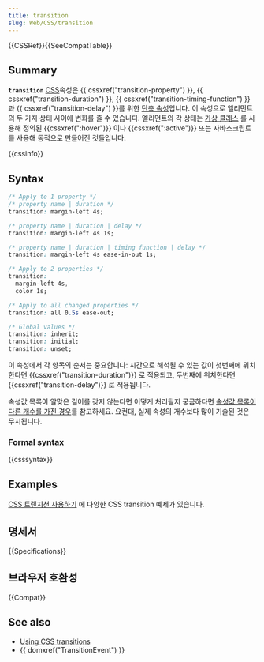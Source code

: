 ```yaml
---
title: transition
slug: Web/CSS/transition
---
```


{{CSSRef}}{{SeeCompatTable}}

## Summary

**`transition`** [CSS](/en/CSS)속성은 {{ cssxref("transition-property") }}, {{ cssxref("transition-duration") }}, {{ cssxref("transition-timing-function") }} 과 {{ cssxref("transition-delay") }}를 위한 [단축 속성](/ko/docs/Web/CSS/Shorthand_properties)입니다. 이 속성으로 엘리먼트의 두 가지 상태 사이에 변화를 줄 수 있습니다. 엘리먼트의 각 상태는 [가상 클래스](/ko/docs/Web/CSS/Pseudo-classes) 를 사용해 정의된 {{cssxref(":hover")}} 이나 {{cssxref(":active")}} 또는 자바스크립트를 사용해 동적으로 만들어진 것들입니다.

{{cssinfo}}

## Syntax

```css
/* Apply to 1 property */
/* property name | duration */
transition: margin-left 4s;

/* property name | duration | delay */
transition: margin-left 4s 1s;

/* property name | duration | timing function | delay */
transition: margin-left 4s ease-in-out 1s;

/* Apply to 2 properties */
transition:
  margin-left 4s,
  color 1s;

/* Apply to all changed properties */
transition: all 0.5s ease-out;

/* Global values */
transition: inherit;
transition: initial;
transition: unset;
```

이 속성에서 각 항목의 순서는 중요합니다: 시간으로 해석될 수 있는 값이 첫번째에 위치한다면 {{cssxref("transition-duration")}} 로 적용되고, 두번째에 위치한다면 {{cssxref("transition-delay")}} 로 적용됩니다.

속성값 목록이 알맞은 길이를 갖지 않는다면 어떻게 처리될지 궁금하다면 [속성값 목록이 다른 개수를 가진 경우](/ko/docs/Web/CSS/CSS_Transitions/Using_CSS_transitions#속성값_목록이_다른_개수를_가진_경우)를 참고하세요. 요컨대, 실제 속성의 개수보다 많이 기술된 것은 무시됩니다.

### Formal syntax

{{csssyntax}}

## Examples

[CSS 트랜지션 사용하기](/ko/docs/Web/CSS/CSS_Transitions/Using_CSS_transitions) 에 다양한 CSS transition 예제가 있습니다.

## 명세서

{{Specifications}}

## 브라우저 호환성

{{Compat}}

## See also

- [Using CSS transitions](/ko/docs/CSS/Using_CSS_transitions)
- {{ domxref("TransitionEvent") }}
